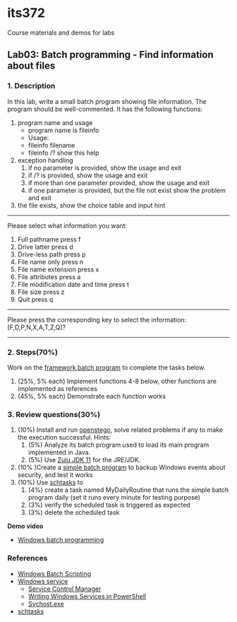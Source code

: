 # its372
Course materials and demos for labs

## Lab03: Batch programming - Find information about files

### 1. Description
In this lab, write a small batch program showing file information.
The program should be well-commented. It has the following functions:

1. program name and usage
   * program name is fileinfo
   * Usage: 
   * fileinfo filename
   * fileinfo /? show this help
2. exception handling
   1. if no parameter is provided, show the usage and exit
   2. if /? is provided, show the usage and exit
   3. if more than one parameter provided, show the usage and exit
   4. if one parameter is provided, but the file not exist show the problem and exit
3. the file exists, show the choice table and input hint
----------------------------------------
Please select what information you want:
1. Full pathname press f
2. Drive latter press d
3. Drive-less path press p
4. File name only press n
5. File name extension press x
6. File attributes press a
7. File modification date and time press t
8. File size press z
9. Quit press q
----------------------------------------
Please press the corresponding key to select the information: [F,D,P,N,X,A,T,Z,Q]?
****************************************

### 2. Steps(70%)
Work on the [framework batch program](./code/fileinfo.bat) to complete the tasks below.

1. (25%, 5% each) Implement functions 4-8 below, other functions are implemented as references
2. (45%, 5% each) Demonstrate each function works

### 3. Review questions(30%)
1. (10%) Install and run [openstego](https://github.com/syvaidya/openstego), solve related problems if any to make the execution successful. Hints: 
   1. (5%) Analyze its batch program used to load its main program implemented in Java.
   2. (5%) Use [Zulu JDK 11](https://www.azul.com/downloads/zulu-community/?package=jdk) for the JRE/JDK.
2. (10% )Create a [simple batch program](./code/backup.bat) to backup Windows events about security, and test it works
3. (10%) Use [schtasks](https://docs.microsoft.com/en-us/windows-server/administration/windows-commands/schtasks) to 
   1. (4%) create a task named MyDailyRoutine that runs the simple batch program daily (set it runs every minute for testing purpose)
   2. (3%) verify the scheduled task is triggered as expected
   3. (3%) delete the scheduled task

**Demo video**

* [Windows batch programming](https://youtu.be/OvgA7kgGXnM)

### References
* [Windows Batch Scripting](https://en.wikibooks.org/wiki/Windows_Batch_Scripting)
* [Windows service](https://en.wikipedia.org/wiki/Windows_service)
  * [Service Control Manager](https://en.wikipedia.org/wiki/Service_Control_Manager)
  * [Writing Windows Services in PowerShell](https://docs.microsoft.com/en-us/archive/msdn-magazine/2016/may/windows-powershell-writing-windows-services-in-powershell)
  * [Svchost.exe](https://en.wikipedia.org/wiki/Svchost.exe)
* [schtasks](https://docs.microsoft.com/en-us/windows-server/administration/windows-commands/schtasks)